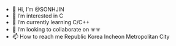 - 👋 Hi, I’m @SONHJIN
- 👀 I’m interested in C
- 🌱 I’m currently learning C/C++
- 💞️ I’m looking to collaborate on ㅠㅠ
- 📫 How to reach me Republic Korea Incheon Metropolitan City

<!---
SONHJIN/SONHJIN is a ✨ special ✨ repository because its `README.md` (this file) appears on your GitHub profile.
You can click the Preview link to take a look at your changes.
--->
